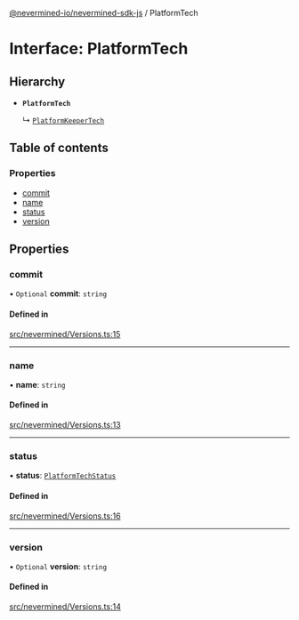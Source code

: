 [@nevermined-io/nevermined-sdk-js](../code-reference.md) / PlatformTech

# Interface: PlatformTech

## Hierarchy

- **`PlatformTech`**

  ↳ [`PlatformKeeperTech`](PlatformKeeperTech.md)

## Table of contents

### Properties

- [commit](PlatformTech.md#commit)
- [name](PlatformTech.md#name)
- [status](PlatformTech.md#status)
- [version](PlatformTech.md#version)

## Properties

### commit

• `Optional` **commit**: `string`

#### Defined in

[src/nevermined/Versions.ts:15](https://github.com/nevermined-io/sdk-js/blob/661349d/src/nevermined/Versions.ts#L15)

___

### name

• **name**: `string`

#### Defined in

[src/nevermined/Versions.ts:13](https://github.com/nevermined-io/sdk-js/blob/661349d/src/nevermined/Versions.ts#L13)

___

### status

• **status**: [`PlatformTechStatus`](../enums/PlatformTechStatus.md)

#### Defined in

[src/nevermined/Versions.ts:16](https://github.com/nevermined-io/sdk-js/blob/661349d/src/nevermined/Versions.ts#L16)

___

### version

• `Optional` **version**: `string`

#### Defined in

[src/nevermined/Versions.ts:14](https://github.com/nevermined-io/sdk-js/blob/661349d/src/nevermined/Versions.ts#L14)
